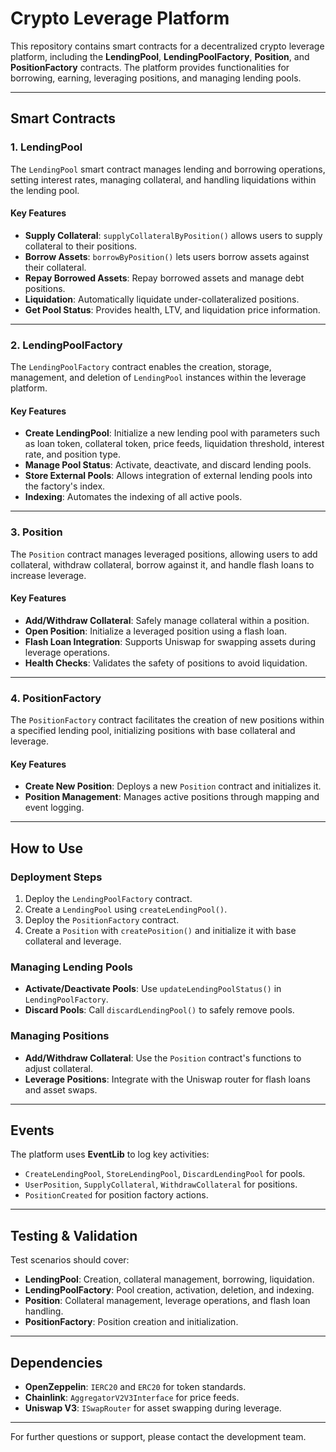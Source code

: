 # Crypto Leverage Platform

This repository contains smart contracts for a decentralized crypto leverage platform, including the **LendingPool**, **LendingPoolFactory**, **Position**, and **PositionFactory** contracts. The platform provides functionalities for borrowing, earning, leveraging positions, and managing lending pools.

---

## Smart Contracts

### 1. **LendingPool**
The `LendingPool` smart contract manages lending and borrowing operations, setting interest rates, managing collateral, and handling liquidations within the lending pool.

#### Key Features
- **Supply Collateral**: `supplyCollateralByPosition()` allows users to supply collateral to their positions.
- **Borrow Assets**: `borrowByPosition()` lets users borrow assets against their collateral.
- **Repay Borrowed Assets**: Repay borrowed assets and manage debt positions.
- **Liquidation**: Automatically liquidate under-collateralized positions.
- **Get Pool Status**: Provides health, LTV, and liquidation price information.

---

### 2. **LendingPoolFactory**
The `LendingPoolFactory` contract enables the creation, storage, management, and deletion of `LendingPool` instances within the leverage platform.

#### Key Features
- **Create LendingPool**: Initialize a new lending pool with parameters such as loan token, collateral token, price feeds, liquidation threshold, interest rate, and position type.
- **Manage Pool Status**: Activate, deactivate, and discard lending pools.
- **Store External Pools**: Allows integration of external lending pools into the factory's index.
- **Indexing**: Automates the indexing of all active pools.

---

### 3. **Position**
The `Position` contract manages leveraged positions, allowing users to add collateral, withdraw collateral, borrow against it, and handle flash loans to increase leverage.

#### Key Features
- **Add/Withdraw Collateral**: Safely manage collateral within a position.
- **Open Position**: Initialize a leveraged position using a flash loan.
- **Flash Loan Integration**: Supports Uniswap for swapping assets during leverage operations.
- **Health Checks**: Validates the safety of positions to avoid liquidation.

---

### 4. **PositionFactory**
The `PositionFactory` contract facilitates the creation of new positions within a specified lending pool, initializing positions with base collateral and leverage.

#### Key Features
- **Create New Position**: Deploys a new `Position` contract and initializes it.
- **Position Management**: Manages active positions through mapping and event logging.

---

## How to Use

### Deployment Steps
1. Deploy the `LendingPoolFactory` contract.
2. Create a `LendingPool` using `createLendingPool()`.
3. Deploy the `PositionFactory` contract.
4. Create a `Position` with `createPosition()` and initialize it with base collateral and leverage.

### Managing Lending Pools
- **Activate/Deactivate Pools**: Use `updateLendingPoolStatus()` in `LendingPoolFactory`.
- **Discard Pools**: Call `discardLendingPool()` to safely remove pools.

### Managing Positions
- **Add/Withdraw Collateral**: Use the `Position` contract's functions to adjust collateral.
- **Leverage Positions**: Integrate with the Uniswap router for flash loans and asset swaps.

---

## Events
The platform uses **EventLib** to log key activities:
- `CreateLendingPool`, `StoreLendingPool`, `DiscardLendingPool` for pools.
- `UserPosition`, `SupplyCollateral`, `WithdrawCollateral` for positions.
- `PositionCreated` for position factory actions.

---

## Testing & Validation
Test scenarios should cover:
- **LendingPool**: Creation, collateral management, borrowing, liquidation.
- **LendingPoolFactory**: Pool creation, activation, deletion, and indexing.
- **Position**: Collateral management, leverage operations, and flash loan handling.
- **PositionFactory**: Position creation and initialization.

---

## Dependencies
- **OpenZeppelin**: `IERC20` and `ERC20` for token standards.
- **Chainlink**: `AggregatorV2V3Interface` for price feeds.
- **Uniswap V3**: `ISwapRouter` for asset swapping during leverage.

---

For further questions or support, please contact the development team.

